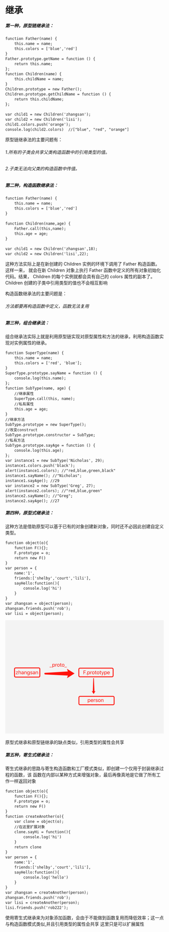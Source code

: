 # 继承

##### 第一种，原型链继承法：

```JS
function Father(name) {
    this.name = name;
    this.colors = ['blue','red']
}
Father.prototype.getName = function () {
    return this.name;
};
function Children(name) {
    this.childName = name;
}
Children.prototype = new Father();
Children.prototype.getChildName = function () {
    return this.childName;
};

var child1 = new Children('zhangsan');
var child2 = new Children('lisi');
child1.colors.push('orange');
console.log(child2.colors)  //["blue", "red", "orange"]
```

原型链继承法的主要问题有：

###### 1.所有的子类会共享父类构造函数中的引用类型的值。

###### 2.子类无法向父类的构造函数中传值。

##### 第二种，构造函数继承法：

```JS
function Father(name) {
    this.name = name;
    this.colors = ['blue','red']
}

function Children(name,age) {
    Father.call(this,name);
    this.age = age;
}

var child1 = new Children('zhangsan',18);
var child2 = new Children('lisi',22);
```

这种方法实际上是在新创建的 Children 实例的环境下调用了 Father 构造函数。这样一来，
就会在新 Children 对象上执行 Father 函数中定义的所有对象初始化代码。结果，
Children 的每个实例就都会具有自己的 colors 属性的副本了。Children 创建的子类中引用类型的值也不会相互影响

构造函数继承法的主要问题是：

###### 方法都要再构造函数中定义，函数无法复用

##### 第三种，组合继承法：

组合继承法实际上就是利用原型链实现对原型属性和方法的继承，利用构造函数实现对实例属性的继承。

```JS
function SuperType(name) {
    this.name = name;
    this.colors = ['red', 'blue'];
}
SuperType.prototype.sayName = function () {
    console.log(this.name);
};
function SubType(name, age) {
    //继承属性
    SuperType.call(this, name);
    //私有属性
    this.age = age;
}
//继承方法
SubType.prototype = new SuperType();
//改变construct
SubType.prototype.constructor = SubType;
//私有方法
SubType.prototype.sayAge = function () {
    console.log(this.age);
};
var instance1 = new SubType('Nicholas', 29);
instance1.colors.push('black');
alert(instance1.colors); //"red,blue,green,black"
instance1.sayName(); //"Nicholas";
instance1.sayAge(); //29
var instance2 = new SubType('Greg', 27);
alert(instance2.colors); //"red,blue,green"
instance2.sayName(); //"Greg";
instance2.sayAge(); //27
```

##### 第四种，原型式继承法：

这种方法是借助原型可以基于已有的对象创建新对象，同时还不必因此创建自定义类型。

```JS
function object(o){
    function F(){};
    F.prototype = o;
    return new F()
}
var person = {
    name:'1',
    friends:['shelby','court','lili'],
    sayHello:function(){
        console.log('hi')
    }
}
var zhangsan = object(person);
zhangsan.friends.push('rob');
var lisi = object(person);
```

![avatar](/assets/images/JavaScript/原型和继承/protos.png)

原型式继承和原型链继承的缺点类似，引用类型的属性会共享

##### 第五种，寄生式继承法：

寄生式继承的思路与寄生构造函数和工厂模式类似，即创建一个仅用于封装继承过程的函数，该
函数在内部以某种方式来增强对象，最后再像真地是它做了所有工作一样返回对象

```JS
function object(o){
    function F(){};
    F.prototype = o;
    return new F()
}
function createAnother(o){
    var clone = object(o);
    //在这里扩展对象
    clone.sayHi = function(){
        console.log('hi')
    }
    return clone
}
var person = {
    name:'1',
    friends:['shelby','court','lili'],
    sayHello:function(){
        console.log('hello')
    }
}
var zhangsan = createAnother(person);
zhangsan.friends.push('rob');
var lisi = createAnother(person);
lisi.friends.push('rob222');
```

使用寄生式继承来为对象添加函数，会由于不能做到函数复用而降低效率；这一点与构造函数模式类似,并且引用类型的属性会共享
这里只是可以扩展属性
